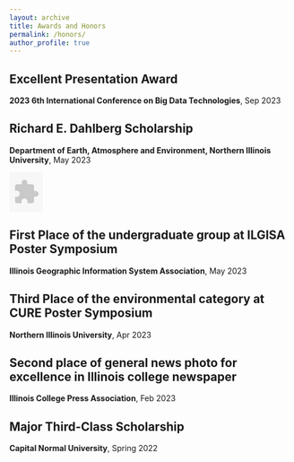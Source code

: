 ```yaml
---
layout: archive
title: Awards and Honors
permalink: /honors/
author_profile: true
---
```






## **Excellent Presentation Award**

**2023 6th International Conference on Big Data Technologies**, Sep 2023

## **Richard E. Dahlberg Scholarship**

**Department of Earth, Atmosphere and Environment, Northern Illinois University**, May 2023

<embed src="{{ https://marcwu-929.github.io// }}/images/scholarship.png" width="60" height="70" type='application/png'> 

## **First Place of the undergraduate group at ILGISA Poster Symposium**

**Illinois Geographic Information System Association**, May 2023

## **Third Place of the environmental category at CURE Poster Symposium**

**Northern Illinois University**, Apr 2023

## **Second place of general news photo for excellence in Illinois college newspaper**

**Illinois College Press Association**, Feb 2023

## **Major Third-Class Scholarship**

**Capital Normal University**, Spring 2022
